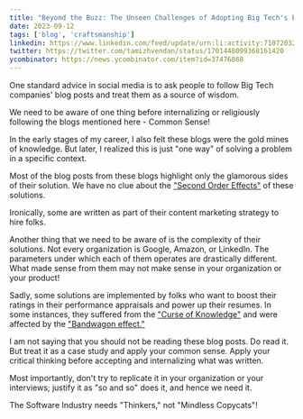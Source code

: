 ```yaml
---
title: "Beyond the Buzz: The Unseen Challenges of Adopting Big Tech's Engineering Insights"
date: 2023-09-12
tags: ['blog', 'craftsmanship']
linkedin: https://www.linkedin.com/feed/update/urn:li:activity:7107203282586009603/
twitter: https://twitter.com/tamizhvendan/status/1701448099368161420
ycombinator: https://news.ycombinator.com/item?id=37476868
---
```


One standard advice in social media is to ask people to follow Big Tech companies' blog posts and treat them as a source of wisdom.

We need to be aware of one thing before internalizing or religiously following the blogs mentioned here - Common Sense!

In the early stages of my career, I also felt these blogs were the gold mines of knowledge. But later, I realized this is just "one way" of solving a problem in a specific context. 

Most of the blog posts from these blogs highlight only the glamorous sides of their solution. We have no clue about the ["Second Order Effects"](https://fs.blog/second-order-thinking/) of these solutions. 

Ironically, some are written as part of their content marketing strategy to hire folks.  

Another thing that we need to be aware of is the complexity of their solutions. Not every organization is Google, Amazon, or LinkedIn. The parameters under which each of them operates are drastically different. What made sense from them may not make sense in your organization or your product! 

Sadly, some solutions are implemented by folks who want to boost their ratings in their performance appraisals and power up their resumes. In some instances, they suffered from the ["Curse of Knowledge"](https://en.wikipedia.org/wiki/Curse_of_knowledge) and were affected by the ["Bandwagon effect."](https://en.wikipedia.org/wiki/Bandwagon_effect) 

I am not saying that you should not be reading these blog posts. Do read it. But treat it as a case study and apply your common sense. Apply your critical thinking before accepting and internalizing what was written. 

Most importantly, don't try to replicate it in your organization or your interviews; justify it as "so and so" does it, and hence we need it. 

The Software Industry needs "Thinkers," not "Mindless Copycats"!
